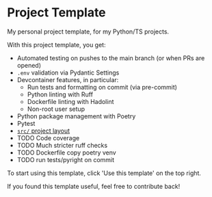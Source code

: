 # Project Template

My personal project template, for my Python/TS projects.

With this project template, you get:

- Automated testing on pushes to the main branch (or when PRs are opened)
- `.env` validation via Pydantic Settings
- Devcontainer features, in particular:
  - Run tests and formatting on commit (via pre-commit)
  - Python linting with Ruff
  - Dockerfile linting with Hadolint
  - Non-root user setup
- Python package management with Poetry
- Pytest
- [`src/` project layout][src-layout]
- TODO Code coverage
- TODO Much stricter ruff checks
- TODO Dockerfile copy poetry venv
- TODO run tests/pyright on commit

To start using this template, click 'Use this template' on the top right.

If you found this template useful, feel free to contribute back!

[src-layout]: https://docs.pytest.org/en/7.1.x/explanation/goodpractices.html#src-layout

